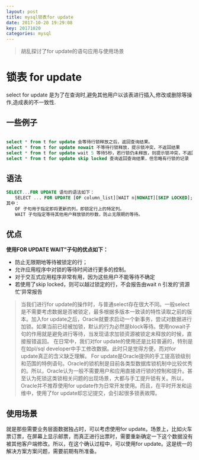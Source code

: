 ```yaml
---
layout: post
title: mysql锁表for update
date: 2017-10-20 19:29:08
key: 20171020
categories: mysql
---
```

> 胡乱探讨了for update的语句应用与使用场景

# 锁表 for update
 select for update 是为了在查询时,避免其他用户以该表进行插入,修改或删除等操作,造成表的不一致性.

## 一些例子

```sql

select * from t for update 会等待行锁释放之后，返回查询结果。
select * from t for update nowait 不等待行锁释放，提示锁冲突，不返回结果
select * from t for update wait 5 等待5秒，若行锁仍未释放，则提示锁冲突，不返回结果
select * from t for update skip locked 查询返回查询结果，但忽略有行锁的记录

```

## 语法

```sql
SELECT...FOR UPDATE 语句的语法如下：
　　SELECT ... FOR UPDATE [OF column_list][WAIT n|NOWAIT][SKIP LOCKED];
其中：
　　OF 子句用于指定即将更新的列，即锁定行上的特定列。
　　WAIT 子句指定等待其他用户释放锁的秒数，防止无限期的等待。
```

## 优点

**使用FOR UPDATE WAIT”子句的优点如下：** 
* 防止无限期地等待被锁定的行； 
* 允许应用程序中对锁的等待时间进行更多的控制。
* 对于交互式应用程序非常有用，因为这些用户不能等待不确定 
* 若使用了skip locked，则可以越过锁定的行，不会报告由wait n 引发的‘资源忙’异常报告

> 当我们进行for update的操作时，与普通select存在很大不同。一般select是不需要考虑数据是否被锁定，最多根据多版本一致读的特性读取之前的版本。加入for update之后，Oracle就要求启动一个新事务，尝试对数据进行加锁。如果当前已经被加锁，默认的行为必然是block等待。使用nowait子句的作用就是避免进行等待，当发现请求加锁资源被锁定未释放的时候，直接报错返回。
在日常中，我们对for update的使用还是比较普遍的，特别是在如pl/sql developer中手工修改数据。此时只是觉得方便，而对for update真正的含义缺乏理解。
For update是Oracle提供的手工提高锁级别和范围的特例语句。Oracle的锁机制是目前各类型数据库锁机制中比较优秀的。所以，Oracle认为一般不需要用户和应用直接进行锁的控制和提升。甚至认为死锁这类锁相关问题的出现场景，大都与手工提升锁有关。所以，Oracle并不推荐使用for update作为日常开发使用。而且，在平时开发和运维中，使用了for update却忘记提交，会引起很多锁表故障。

## 使用场景

就是那些需要业务层面数据独占时，可以考虑使用for update。场景上，比如火车票订票，在屏幕上显示邮票，而真正进行出票时，需要重新确定一下这个数据没有被其他客户端修改。所以，在这个确认过程中，可以使用for update。这是统一的解决方案方案问题，需要前期有所准备。
